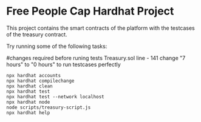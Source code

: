 # Free People Cap Hardhat Project

This project contains the smart contracts of the platform with the testcases of the treasury contract.

Try running some of the following tasks:

#changes required before runing tests
 Treasury.sol 
    line - 141    change "7 hours" to "0 hours" to run testcases perfectly




```shell
npx hardhat accounts
npx hardhat compilechange
npx hardhat clean
npx hardhat test
npx hardhat test --network localhost
npx hardhat node
node scripts/treasury-script.js
npx hardhat help
```
